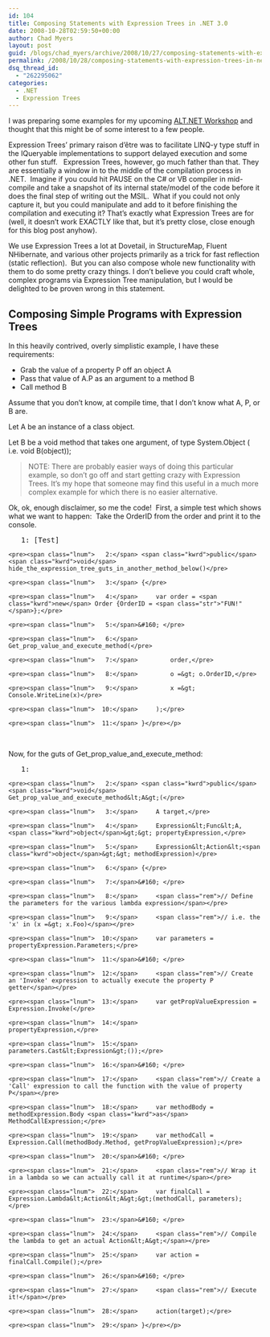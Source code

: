 ```yaml
---
id: 104
title: Composing Statements with Expression Trees in .NET 3.0
date: 2008-10-28T02:59:50+00:00
author: Chad Myers
layout: post
guid: /blogs/chad_myers/archive/2008/10/27/composing-statements-with-expression-trees-in-net-3-0.aspx
permalink: /2008/10/28/composing-statements-with-expression-trees-in-net-3-0/
dsq_thread_id:
  - "262295062"
categories:
  - .NET
  - Expression Trees
---
```

I was preparing some examples for my upcoming [ALT.NET Workshop](http://www.lostechies.com/blogs/chad_myers/archive/2008/10/26/alt-net-workshops-internal-dsl-draft-outline-notes.aspx) and thought that this might be of some interest to a few people.

Expression Trees’ primary raison d&#8217;être was to facilitate LINQ-y type stuff in the IQueryable implementations to support delayed execution and some other fun stuff.&#160;&#160; Expression Trees, however, go much father than that. They are essentially a window in to the middle of the compilation process in .NET.&#160; Imagine if you could hit PAUSE on the C# or VB compiler in mid-compile and take a snapshot of its internal state/model of the code before it does the final step of writing out the MSIL.&#160; What if you could not only capture it, but you could manipulate and add to it before finishing the compilation and executing it? That’s exactly what Expression Trees are for (well, it doesn’t work EXACTLY like that, but it’s pretty close, close enough for this blog post anyhow). 

We use Expression Trees a lot at Dovetail, in StructureMap, Fluent NHibernate, and various other projects primarily as a trick for fast reflection (static reflection).&#160; But you can also compose whole new functionality with them to do some pretty crazy things. I don’t believe you could craft whole, complex programs via Expression Tree manipulation, but I would be delighted to be proven wrong in this statement.

## Composing Simple Programs with Expression Trees

In this heavily contrived, overly simplistic example, I have these requirements:

  * Grab the value of a property P off an object A 
  * Pass that value of A.P as an argument to a method B 
  * Call method B 

Assume that you don’t know, at compile time, that I don’t know what A, P, or B are.&#160; 

Let A be an instance of a class object.

Let B be a void method that takes one argument, of type System.Object ( i.e. void B(object));

> NOTE: There are probably easier ways of doing this particular example, so don’t go off and start getting crazy with Expression Trees. It’s my hope that someone may find this useful in a much more complex example for which there is no easier alternative.

Ok, ok, enough disclaimer, so me the code!&#160; First, a simple test which shows what we want to happen:&#160; Take the OrderID from the order and print it to the console. 

<div class="csharpcode-wrapper">
  <div class="csharpcode">
    <pre><span class="lnum">   1:</span> [Test]</pre>
    
    <pre><span class="lnum">   2:</span> <span class="kwrd">public</span> <span class="kwrd">void</span> hide_the_expression_tree_guts_in_another_method_below()</pre>
    
    <pre><span class="lnum">   3:</span> {</pre>
    
    <pre><span class="lnum">   4:</span>     var order = <span class="kwrd">new</span> Order {OrderID = <span class="str">"FUN!"</span>};</pre>
    
    <pre><span class="lnum">   5:</span>&#160; </pre>
    
    <pre><span class="lnum">   6:</span>     Get_prop_value_and_execute_method(</pre>
    
    <pre><span class="lnum">   7:</span>         order,</pre>
    
    <pre><span class="lnum">   8:</span>         o =&gt; o.OrderID,</pre>
    
    <pre><span class="lnum">   9:</span>         x =&gt; Console.WriteLine(x)</pre>
    
    <pre><span class="lnum">  10:</span>     );</pre>
    
    <pre><span class="lnum">  11:</span> }</pre></p>
  </div>
</div>

&#160;

Now, for the guts of Get\_prop\_value\_and\_execute_method:

<div class="csharpcode-wrapper">
  <div class="csharpcode">
    <pre><span class="lnum">   1:</span>&#160; </pre>
    
    <pre><span class="lnum">   2:</span> <span class="kwrd">public</span> <span class="kwrd">void</span> Get_prop_value_and_execute_method&lt;A&gt;(</pre>
    
    <pre><span class="lnum">   3:</span>     A target,</pre>
    
    <pre><span class="lnum">   4:</span>     Expression&lt;Func&lt;A, <span class="kwrd">object</span>&gt;&gt; propertyExpression,</pre>
    
    <pre><span class="lnum">   5:</span>     Expression&lt;Action&lt;<span class="kwrd">object</span>&gt;&gt; methodExpression)</pre>
    
    <pre><span class="lnum">   6:</span> {</pre>
    
    <pre><span class="lnum">   7:</span>&#160; </pre>
    
    <pre><span class="lnum">   8:</span>     <span class="rem">// Define the parameters for the various lambda expression</span></pre>
    
    <pre><span class="lnum">   9:</span>     <span class="rem">// i.e. the 'x' in (x =&gt; x.Foo)</span></pre>
    
    <pre><span class="lnum">  10:</span>     var parameters = propertyExpression.Parameters;</pre>
    
    <pre><span class="lnum">  11:</span>&#160; </pre>
    
    <pre><span class="lnum">  12:</span>     <span class="rem">// Create an 'Invoke' expression to actually execute the property P getter</span></pre>
    
    <pre><span class="lnum">  13:</span>     var getPropValueExpression = Expression.Invoke(</pre>
    
    <pre><span class="lnum">  14:</span>                                         propertyExpression,</pre>
    
    <pre><span class="lnum">  15:</span>                                         parameters.Cast&lt;Expression&gt;());</pre>
    
    <pre><span class="lnum">  16:</span>&#160; </pre>
    
    <pre><span class="lnum">  17:</span>     <span class="rem">// Create a 'Call' expression to call the function with the value of property P</span></pre>
    
    <pre><span class="lnum">  18:</span>     var methodBody = methodExpression.Body <span class="kwrd">as</span> MethodCallExpression;</pre>
    
    <pre><span class="lnum">  19:</span>     var methodCall = Expression.Call(methodBody.Method, getPropValueExpression);</pre>
    
    <pre><span class="lnum">  20:</span>&#160; </pre>
    
    <pre><span class="lnum">  21:</span>     <span class="rem">// Wrap it in a lambda so we can actually call it at runtime</span></pre>
    
    <pre><span class="lnum">  22:</span>     var finalCall = Expression.Lambda&lt;Action&lt;A&gt;&gt;(methodCall, parameters);</pre>
    
    <pre><span class="lnum">  23:</span>&#160; </pre>
    
    <pre><span class="lnum">  24:</span>     <span class="rem">// Compile the lambda to get an actual Action&lt;A&gt;</span></pre>
    
    <pre><span class="lnum">  25:</span>     var action = finalCall.Compile();</pre>
    
    <pre><span class="lnum">  26:</span>&#160; </pre>
    
    <pre><span class="lnum">  27:</span>     <span class="rem">// Execute it!</span></pre>
    
    <pre><span class="lnum">  28:</span>     action(target);</pre>
    
    <pre><span class="lnum">  29:</span> }</pre></p>
  </div>
</div>